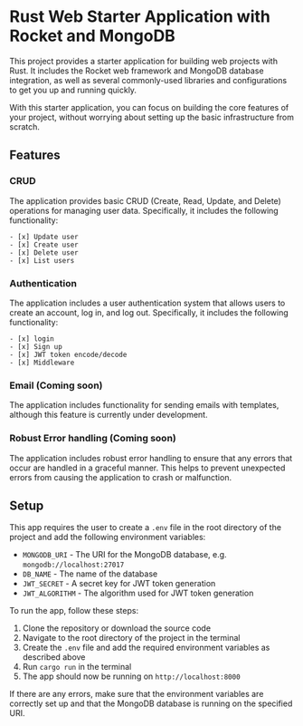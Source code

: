 # Rust Web Starter Application with Rocket and MongoDB

This project provides a starter application for building web projects with Rust. It includes the Rocket web framework and MongoDB database integration, as well as several commonly-used libraries and configurations to get you up and running quickly.

With this starter application, you can focus on building the core features of your project, without worrying about setting up the basic infrastructure from scratch.

## Features

### CRUD 

The application provides basic CRUD (Create, Read, Update, and Delete) operations for managing user data. Specifically, it includes the following functionality:

    - [x] Update user
    - [x] Create user
    - [x] Delete user
    - [x] List users

### Authentication

The application includes a user authentication system that allows users to create an account, log in, and log out. Specifically, it includes the following functionality:

    - [x] login
    - [x] Sign up
    - [x] JWT token encode/decode
    - [x] Middleware

### Email (Coming soon)

The application includes functionality for sending emails with templates, although this feature is currently under development.

### Robust Error handling (Coming soon)

The application includes robust error handling to ensure that any errors that occur are handled in a graceful manner. This helps to prevent unexpected errors from causing the application to crash or malfunction.




## Setup

This app requires the user to create a `.env` file in the root directory of the project and add the following environment variables:

* `MONGODB_URI` - The URI for the MongoDB database, e.g. `mongodb://localhost:27017`
* `DB_NAME` - The name of the database
* `JWT_SECRET` - A secret key for JWT token generation
* `JWT_ALGORITHM` - The algorithm used for JWT token generation

To run the app, follow these steps:

1. Clone the repository or download the source code
2. Navigate to the root directory of the project in the terminal
3. Create the `.env` file and add the required environment variables as described above
4. Run `cargo run` in the terminal
5. The app should now be running on `http://localhost:8000`

If there are any errors, make sure that the environment variables are correctly set up and that the MongoDB database is running on the specified URI.
